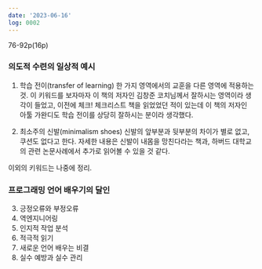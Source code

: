 ```yaml
---
date: '2023-06-16'
log: 0002
---
```


76-92p(16p)

### 의도적 수련의 일상적 예시

1. 학습 전이(transfer of learning)
	한 가지 영역에서의 교훈을 다른 영역에 적용하는 것. 이 키워드를 보자마자 이 책의 저자인 김창준 코치님께서 잘하시는 영역이라 생각이 들었고, 이전에 체크! 체크리스트 책을 읽었었던 적이 있는데 이 책의 저자인 아툴 가완디도 학습 전이를 상당히 잘하시는 분이라 생각했다.

2. 최소주의 신발(minimalism shoes)
	신발의 앞부분과 뒷부분의 차이가 별로 없고, 쿠션도 없다고 한다. 자세한 내용은 신발이 내몸을 망친다라는 책과, 하버드 대학교의 관련 논문사례에서 추가로 읽어볼 수 있을 것 같다.

이외의 키워드는 나중에 정리.

### 프로그래밍 언어 배우기의 달인

3. 긍정오류와 부정오류
4. 역엔지니어링
5. 인지적 작업 분석
6. 적극적 읽기
7. 새로운 언어 배우는 비결
8. 실수 예방과 실수 관리